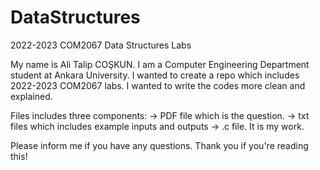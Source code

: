 # DataStructures
2022-2023 COM2067 Data Structures Labs

My name is Ali Talip COŞKUN. I am a Computer Engineering Department student at Ankara University.
I wanted to create a repo which includes 2022-2023 COM2067 labs. I wanted to write the codes more clean and explained.

Files includes three components:
-> PDF file which is the question.
-> txt files which includes example inputs and outputs
-> .c file. It is my work.


Please inform me if you have any questions.
Thank you if you're reading this!
